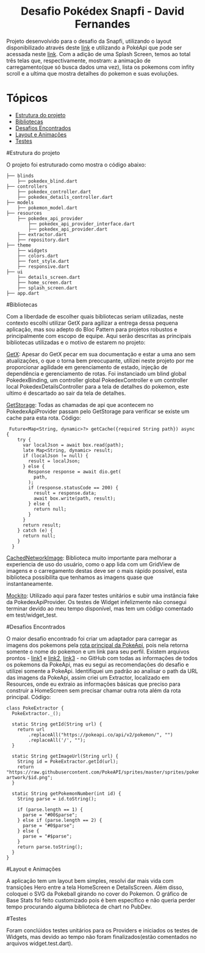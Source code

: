<h1 align="center">Desafio Pokédex Snapfi - David Fernandes </h1>

Projeto desenvolvido para o desafio da Snapfi, utilizando o layout disponibilizado através deste [link](https://www.figma.com/file/oyy40kpPCamOuJOQu1uYMo/Pok%C3%A9dex-(Community)?type=design&node-id=0-1) e utilizando a PokéApi que pode ser acessada neste [link](https://pokeapi.co/). Com a adição de uma Splash Screen, temos ao total três telas que, respectivamente, mostram: a animação de carregamento(que só busca dados uma vez), lista os pokemons com infity scroll e a ultima que mostra detalhes do pokemon e suas evoluções.

Tópicos
=================
<!--ts-->
  * [Estrutura do projeto](#estrutura-do-projeto)
  * [Bibliotecas](#bibliotecas)
  * [Desafios Encontrados](#desafios-encontrados)
  * [Layout e Animações](#layout-e-animacoes)
  * [Testes](#testes)
<!--te-->

#Estrutura do projeto

O projeto foi estruturado como mostra o código abaixo:

```
├── blinds
    ├── pokedex_blind.dart
├── controllers
    ├── pokedex_controller.dart
    ├── pokedex_details_controller.dart
├── models
    ├── pokemon_model.dart
├── resources
    ├── pokedex_api_provider
        ├── pokedex_api_provider_interface.dart
        ├── pokedex_api_provider.dart
    ├── extractor.dart
    ├── repository.dart
├── theme
    ├── widgets
    ├── colors.dart
    ├── font_style.dart
    ├── responsive.dart
├── ui
    ├── details_screen.dart
    ├── home_screen.dart
    ├── splash_screen.dart
├── app.dart
```

#Bibliotecas

Com a liberdade de escolher quais bibliotecas seriam utilizadas, neste contexto escolhi utilizar GetX para agilizar a entrega dessa pequena aplicação, mas sou adepto do Bloc Pattern para projetos robustos e principalmente com escopo de equipe. Aqui serão descritas as principais bibliotecas utilizadas e o motivo de estarem no projeto:

[GetX](https://pub.dev/packages/get): Apesar do GetX pecar em sua documentação e estar a uma ano sem atualizações, o que o torna bem preocupante, utilizei neste projeto por me proporcionar agilidade em gerenciamento de estado, injeção de dependência e gerenciamento de rotas. Foi instanciado um blind global PokedexBinding, um controller global PokedexController e um controller local PokedexDetailsController para a tela de detalhes do pokemon, este ultimo é descartado ao sair da tela de detalhes.

[GetStorage](https://pub.dev/packages/get_storage): Todas as chamadas de api que acontecem no PokedexApiProvider passam pelo GetStorage para verificar se existe um cache para esta rota. Código:
```
 Future<Map<String, dynamic>?> getCache({required String path}) async {
    try {
      var localJson = await box.read(path);
      late Map<String, dynamic> result;
      if (localJson != null) {
        result = localJson;
      } else {
        Response response = await dio.get(
          path,
        );
        if (response.statusCode == 200) {
          result = response.data;
          await box.write(path, result);
        } else {
          return null;
        }
      }
      return result;
    } catch (e) {
      return null;
    }
  }
```
[CachedNetworkImage](https://pub.dev/packages/cached_network_image): Biblioteca muito importante para melhorar a experiencia de uso do usuário, como o app lida com um GridView de imagens e o carregamento destas deve ser o mais rápido possível, esta biblioteca possibilita que tenhamos as imagens quase que instantaneamente.

[Mockito](https://pub.dev/packages/mockito): Utilizado aqui para fazer testes unitários e subir uma instância fake da PokedexApiProvider. Os testes de Widget infelizmente não consegui terminar devido ao meu tempo disponível, mas tem um código comentado em test/widget_test.

#Desafios Encontrados

O maior desafio encontrado foi criar um adaptador para carregar as imagens dos pokemons pela [rota principal da PokeApi](https://pokeapi.co/api/v2/pokemon?limit=20&offset=0), pois nela retorna somente o nome do pokemon e um link para seu perfil. Existem arquivos prontos - [link1](https://gist.githubusercontent.com/hungps/0bfdd96d3ab9ee20c2e572e47c6834c7/raw/pokemons.json) e [link2](https://gist.githubusercontent.com/hungps/0bfdd96d3ab9ee20c2e572e47c6834c7/raw/pokemons.json), [link3](https://raw.githubusercontent.com/Biuni/PokemonGO-Pokedex/master/pokedex.json) -  no GitHub com todas as informações de todos os pokemons da PokeApi, mas eu segui as recomendações do desafio e utilizei somente a PokeApi. Identifiquei um padrão ao analisar o path da URL das imagens da PokeApi, assim criei um Extractor, localizado em Resources, onde eu extraio as informações básicas que preciso para construir a HomeScreen sem precisar chamar outra rota além da rota principal. Código:

```
class PokeExtractor {
  PokeExtractor._();

  static String getId(String url) {
    return url
        .replaceAll("https://pokeapi.co/api/v2/pokemon/", "")
        .replaceAll('/', "");
  }

  static String getImageUrl(String url) {
    String id = PokeExtractor.getId(url);
    return "https://raw.githubusercontent.com/PokeAPI/sprites/master/sprites/pokemon/other/official-artwork/$id.png";
  }

  static String getPokemonNumber(int id) {
    String parse = id.toString();

    if (parse.length == 1) {
      parse = "#00$parse";
    } else if (parse.length == 2) {
      parse = "#0$parse";
    } else {
      parse = "#$parse";
    }
    return parse.toString();
  }
}
```

#Layout e Animações

A aplicação tem um layout bem simples, resolvi dar mais vida com transições Hero entre a tela HomeScreen e DetailsScreen. Além disso, coloquei o SVG da Pokeball girando no cover do Pokemon. O gráfico de Base Stats foi feito customizado pois é bem específico e não queria perder tempo procurando alguma biblioteca de chart no PubDev.

#Testes

Foram conclúidos testes unitários para os Providers e iniciados os testes de Widgets, mas devido ao tempo não foram finalizados(estão comentados no arquivos widget.test.dart).


